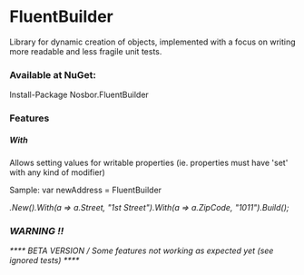 # FluentBuilder

Library for dynamic creation of objects, implemented with a focus on writing more readable and less fragile unit tests.

### Available at NuGet:
Install-Package Nosbor.FluentBuilder

### Features

##### With

Allows setting values for writable properties (ie. properties must have 'set' with any kind of modifier)

Sample:
var newAddress = FluentBuilder<Address>.New().With(a => a.Street, "1st Street").With(a => a.ZipCode, "1011").Build();

### WARNING !!
**** BETA VERSION / Some features not working as expected yet (see ignored tests) ****
